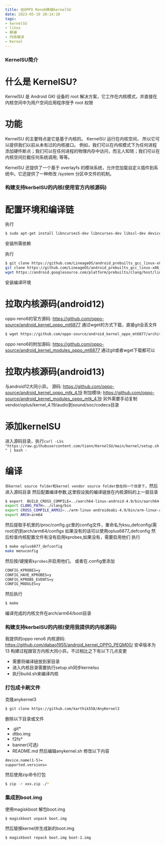 ```yaml
---
title: 给OPPO Reno6移植kernelSU
date: 2023-05-10 20:14:10
tags:
- kernelSU
- linux
- 移植
- 内核编译
- Kernel
---
```

### KernelSU简介
# 什么是 KernelSU?
KernelSU 是 Android GKI 设备的 root 解决方案，它工作在内核模式，并直接在内核空间中为用户空间应用程序授予 root 权限
# 功能
KernelSU 的主要特点是它是基于内核的。 KernelSU 运行在内核空间， 所以它可以提供我们以前从未有过的内核接口。 例如，我们可以在内核模式下为任何进程添加硬件断点；我们可以在任何进程的物理内存中访问，而无人知晓；我们可以在内核空间拦截任何系统调用; 等等。

KernelSU 还提供了一个基于 overlayfs 的模块系统，允许您加载自定义插件到系统中。它还提供了一种修改 /system 分区中文件的机制。

### 构建支持kerbelSU的内核(使用官方内核源码)

# 配置环境和编译链
执行
```bash
$ sudo apt-get install libncurses5-dev libncurses-dev libssl-dev device-tree-compiler bc cpio lib32ncurses5-dev lib32z1 build-essential binutils bc bison build-essential ccache curl flex g++-multilib gcc-multilib git gnupg gperf imagemagick lib32ncurses5-dev lib32readline-dev lib32z1-dev liblz4-tool libncurses5 libncurses5-dev libsdl1.2-dev libssl-dev libxml2 libxml2-utils lzop pngcrush rsync schedtool squashfs-tools xsltproc zip zlib1g-dev git
```
安装所需依赖

执行
```bash
$ git clone https://github.com/LineageOS/android_prebuilts_gcc_linux-x86_aarch64_aarch64-linux-android-4.9 aarch64-linux-android-4.9 --depth=1
git clone https://github.com/LineageOS/android_prebuilts_gcc_linux-x86_arm_arm-linux-androideabi-4.9 arm-linux-androideabi-4.9 --depth=1
wget https://android.googlesource.com/platform/prebuilts/clang/host/linux-x86/+archive/refs/heads/android12-release/clang-r383902.tar.gz ; tar -xvf clang*.tar.gz
```
安装编译环境

# 拉取内核源码(android12)

oppo reno6的官方源码: https://github.com/oppo-source/android_kernel_oppo_mt6877
通过wget的方式下载，直接git会丢文件
```bash
$ wget https://github.com/oppo-source/android_kernel_oppo_mt6877/archive/4a0cd0dd4399ed76c1d09b9bf6a218ccd0494f80.tar.gz ; tar -xvf 4a*.tar.gz
```
oppo reno6的附加源码: https://github.com/oppo-source/android_kernel_modules_oppo_mt6877
通过git或者wget下载都可以

# 拉取内核源码(android13)
与android12大同小异。
源码: https://github.com/oppo-source/android_kernel_oppo_mtk_4.19
附加模块: https://github.com/oppo-source/android_kernel_modules_oppo_mtk_4.19
另外需要手动复制vendor/oplus/kernel_4.19/audio到sound/soc/codecs目录
# 添加kernelSU
进入源码目录，执行`curl -LSs "https://raw.githubusercontent.com/tiann/KernelSU/main/kernel/setup.sh" | bash -`
# 编译
`将kernel source folder和kernel vendor source folder放在同一个目录下`，然后进入源码目录
然后配置编译参数,这里假设我的编译链放在内核源码的上一层目录
```bash
$ export  BUILD_CROSS_COMPILE=../aarch64-linux-android-4.9/bin/aarch64-linux-android-
export CLANG_PATH=../clang/bin
export CROSS_COMPILE_ARM32=../arm-linux-androideabi-4.9/bin/arm-linux-androideabi-
export ARCH=arm64
```
然后提取手机里的/proc/config.gz里的config文件，重命名为ksu_defconfig(需root)扔到arch/arm64/configs
如果没有的话可以使用oplus6877_defconfig
然后检查内核配置文件有没有启用kprobes,如果没有，需要启用他们
执行
```bash
$ make oplus6877_defconfig
make menuconfig
```
然后按/键搜索`kprobes`并启用他们。
或者在.config里添加
```txt
CONFIG_KPROBES=y
CONFIG_HAVE_KPROBES=y
CONFIG_KPROBE_EVENTS=y
CONFIG_MODULES=y
```
然后执行
```bash
$ make
```
编译完成的内核文件在arch/arm64/boot目录


### 构建支持kerbelSU的内核(使用我提供的内核源码)

我提供的oppo reno6 内核源码: https://github.com/dabao1955/android_kernel_OPPO_PEQM00/
安卓版本为13
构建过程跟官方内核大同小异。不过相比之下有以下几点变更
- 需要将编译链放到家目录
- 进入内核目录需要执行setup.sh同步kernelsu
- 执行build.sh来编译内核

### 打包成卡刷文件

克隆anykernel3
```bash
$ git clone https://github.com/karthik558/AnyKernel3
```
删除以下目录或文件
- .git*
- dtbo.img
- f2fs*
- banner(可选)
- README.md
然后编辑anykernel.sh
修改以下内容
```txt
device.name(1-5)=
supported.versions=
```
然后使用zip命令打包
```bash
$ zip -r xxx.zip ./*
```

### 集成到boot.img
使用magiskboot
解包boot.img
```bash
$ magiskboot unpack boot.img
```
然后替换kernel并生成新的boot.img
```bash
$ magiskboot repack boot.img boot-1.img
```
